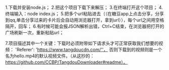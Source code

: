 1.下载并安装node.js；
2.把这个项目下载下来解压；
3.在终端打开这个项目；
4.终端输入：node index.js；
5.把多个url粘贴进去（（在糖豆app上点击分享，分享到qq,单击分享过来的卡片后会自动用浏览器打开，拿到url）），每个url之间用空格隔开，回车；
6.有时候可能会报JSON解析出错，Ctrl+C结束，在浏览器把打开的广场刷新一次，重新粘贴url；

7.项目描述其中一个关键：下载时必须附带如下请求头才可正常获取我们想要的视频：
'Referer': 'https://www.tangdoucdn.com/''，
否则下载到的视频则是一个名为hello.mp4的默认视频文件。（从这抄的：https://github.com/CCBP/TangdouDownloader#readme）。